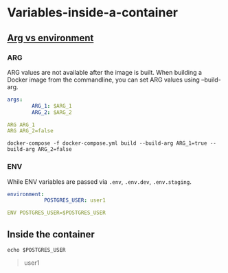 # Variables-inside-a-container

## [Arg vs environment](https://vsupalov.com/docker-arg-vs-env/)

### ARG

ARG values are not available after the image is built. 
When building a Docker image from the commandline, you can set ARG values using –build-arg. 

```yaml
args:
        ARG_1: $ARG_1
        ARG_2: $ARG_2
```

```yaml
ARG ARG_1
ARG ARG_2=false
```

```shell
docker-compose -f docker-compose.yml build --build-arg ARG_1=true --build-arg ARG_2=false
```

### ENV

While ENV variables are passed via `.env`, `.env.dev`, `.env.staging`.

```yaml
environment:
            POSTGRES_USER: user1
```

```yaml
ENV POSTGRES_USER=$POSTGRES_USER
```

## Inside the container

```shell
echo $POSTGRES_USER
```
> user1
